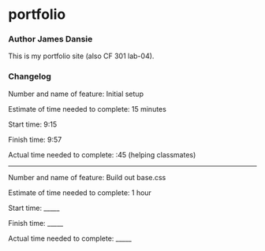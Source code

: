 # portfolio
### Author James Dansie
This is my portfolio site (also CF 301 lab-04).

### Changelog

Number and name of feature: Initial setup

Estimate of time needed to complete: 15 minutes

Start time: 9:15

Finish time: 9:57

Actual time needed to complete: :45 (helping classmates)

---

Number and name of feature: Build out base.css

Estimate of time needed to complete: 1 hour

Start time: _____

Finish time: _____

Actual time needed to complete: _____